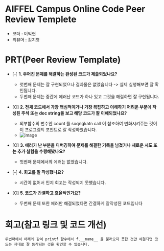 # AIFFEL Campus Online Code Peer Review Templete
- 코더 : 이익현
- 리뷰어 : 김지영


# PRT(Peer Review Template)
- [-]  **1. 주어진 문제를 해결하는 완성된 코드가 제출되었나요?**
    - 첫번째 문제는 잘 구현되었으나 결과물은 없었습니다 -> 실제 실행해보면 잘 확인됩니다.
    - 두번째 문제는 중간에 에러난 코드가 하나 있고 그것을 해결하면 잘 구현됩니다. 
    
- [O]  **2. 전체 코드에서 가장 핵심적이거나 가장 복잡하고 이해하기 어려운 부분에 작성된 
주석 또는 doc string을 보고 해당 코드가 잘 이해되었나요?**
    - 외부함수의 변수인 count 를 soqngkatn call 이 참조하여 변화시켜주는 것이 이 프로그램의 포인트로 잘 작성하였습니다.
    - ![image](https://github.com/user-attachments/assets/80f0cb21-351e-4c38-ad10-ac85585c7f41)

        
- [O]  **3. 에러가 난 부분을 디버깅하여 문제를 해결한 기록을 남겼거나
새로운 시도 또는 추가 실험을 수행해봤나요?**
    - 첫번째 문제에서의 에러는 없었습니다. 
        
- [-]  **4. 회고를 잘 작성했나요?**
    - 시간이 없어서 인지 회고는 작성되지 못했습니다. 
        
- [O]  **5. 코드가 간결하고 효율적인가요?**
    - 두번째 문제 또한 에러만 해결되었다면 간결하게 잘작성된 코드입니다


# 회고(참고 링크 및 코드 개선)
```
두번째에서 아래와 같이 printf 함수에서 f.__name__ 을 불러오지 못한 것만 해결되면 코드는 제대로 잘 동작되는 것을 확인할 수 있습니다.



```
